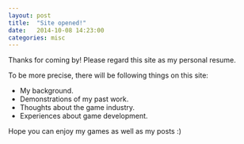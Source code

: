```yaml
---
layout: post
title:  "Site opened!"
date:   2014-10-08 14:23:00
categories: misc
---
```


Thanks for coming by! Please regard this site as my personal resume.

To be more precise, there will be following things on this site:

- My background.
- Demonstrations of my past work.
- Thoughts about the game industry.
- Experiences about game development.

Hope you can enjoy my games as well as my posts :)


